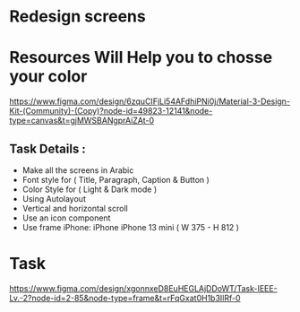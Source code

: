 # Redesign screens

# Resources Will Help you to chosse your color
https://www.figma.com/design/6zquCIFjLi54AFdhiPNi0j/Material-3-Design-Kit-(Community)-(Copy)?node-id=49823-12141&node-type=canvas&t=gjMWSBANgprAiZAt-0

## Task Details :
- Make all the screens in Arabic
- Font style for ( Title, Paragraph, Caption & Button )
- Color Style for ( Light & Dark mode )
- Using Autolayout
- Vertical and horizontal scroll
- Use an icon component
- Use frame iPhone: iPhone iPhone 13 mini ( W 375 - H 812 ) 

# Task
https://www.figma.com/design/xgonnxeD8EuHEGLAjDDoWT/Task-IEEE-Lv.-2?node-id=2-85&node-type=frame&t=rFqGxat0H1b3IlRf-0
